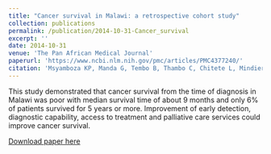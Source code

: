 ```yaml
---
title: "Cancer survival in Malawi: a retrospective cohort study"
collection: publications
permalink: /publication/2014-10-31-Cancer_survival
excerpt: ''
date: 2014-10-31
venue: 'The Pan African Medical Journal'
paperurl: 'https://www.ncbi.nlm.nih.gov/pmc/articles/PMC4377240/'
citation: 'Msyamboza KP, Manda G, Tembo B, Thambo C, Chitete L, Mindiera C, Finch LK, Hamling K. Cancer survival in Malawi: a retrospective cohort study. Pan Afr Med J. 2014 Oct 31;19:234. doi: 10.11604/pamj.2014.19.234.4675. PMID: 25838862; PMCID: PMC4377240.'
---
```

This study demonstrated that cancer survival from the time of diagnosis in Malawi was poor with median survival time of about 9 months and only 6% of patients survived for 5 years or more. Improvement of early detection, diagnostic capability, access to treatment and palliative care services could improve cancer survival.

[Download paper here](https://www.ncbi.nlm.nih.gov/pmc/articles/PMC4377240/)
